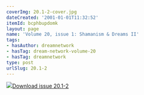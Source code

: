 ```yaml
---
coverImg: 20.1-2-cover.jpg
dateCreated: '2001-01-01T11:32:52'
itemId: bcphbupdomk
layout: page
name: 'Volume 20, issue 1: Shamanism & Dreams II'
tags:
- hasAuthor: dreamnetwork
- hasTag: dream-network-volume-20
- hasTag: dreamnetwork
type: post
urlSlug: 20.1-2
---
```

<img class="card-journal-img" src="../images/20.1-2-rect.jpg"/><a href="../files/pdfs/Volume_20/20.1-01.2_shaman_II.pdf" download="">Download issue 20.1-2</a>